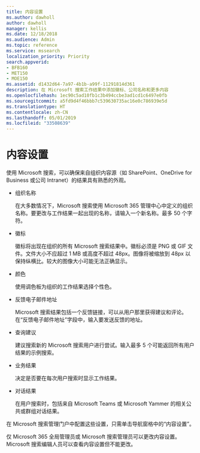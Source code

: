 ```yaml
---
title: 内容设置
ms.author: dawholl
author: dawholl
manager: kellis
ms.date: 12/18/2018
ms.audience: Admin
ms.topic: reference
ms.service: mssearch
localization_priority: Priority
search.appverid:
- BFB160
- MET150
- MOE150
ms.assetid: d1432d64-7a97-4b1b-a99f-11291814d361
description: 在 Microsoft 搜索工作结果中添加徽标、公司名称和更多内容
ms.openlocfilehash: 1ec90c5ad10fb1c3b494ccbe3ad1cd1c6497e0fb
ms.sourcegitcommit: a5fd9d4f46bbb7c539630735ac16e0c786939e5d
ms.translationtype: HT
ms.contentlocale: zh-CN
ms.lasthandoff: 05/01/2019
ms.locfileid: "33508639"
---
```

# <a name="content-settings"></a>内容设置

使用 Microsoft 搜索，可以确保来自组织内容源（如 SharePoint、OneDrive for Business 或公司 Intranet）的结果具有熟悉的外观。 
  
- 组织名称
    
    在大多数情况下，Microsoft 搜索使用 Microsoft 365 管理中心中定义的组织名称。要更改与工作结果一起出现的名称，请输入一个新名称。最多 50 个字符。
    
- 徽标
    
    徽标将出现在组织的所有 Microsoft 搜索结果中。徽标必须是 PNG 或 GIF 文件。文件大小不应超过 1 MB 或高度不超过 48px。图像将被缩放到 48px 以保持纵横比。较大的图像大小可能无法正确显示。
    
- 颜色
    
    使用调色板为组织的工作结果选择个性色。
    
- 反馈电子邮件地址
    
    Microsoft 搜索结果包括一个反馈链接，可以从用户那里获得建议和评论。在“反馈电子邮件地址”字段中，输入要发送反馈的地址。
    
- 查询建议
    
    建议搜索新的 Microsoft 搜索用户进行尝试。输入最多 5 个可能返回所有用户结果的示例搜索。
    
- 业务结果
    
    决定是否要在每次用户搜索时显示工作结果。
    
- 对话结果
    
    在用户搜索时，包括来自 Microsoft Teams 或 Microsoft Yammer 的相关公共或群组对话结果。
    
在 Microsoft 搜索管理门户中配置这些设置，只需单击导航窗格中的“内容设置”。
  
仅 Microsoft 365 全局管理员或 Microsoft 搜索管理员可以更改内容设置。Microsoft 搜索编辑人员可以查看内容设置但不能更改。


